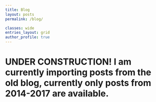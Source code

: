 ```yaml
---
title: Blog
layout: posts
permalink: /blog/

classes: wide
entries_layout: grid
author_profile: true
---
```


# UNDER CONSTRUCTION! I am currently importing posts from the old blog, currently only posts from 2014-2017 are available.